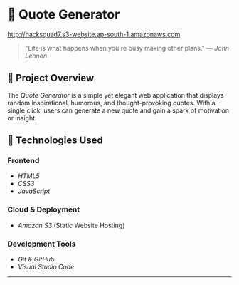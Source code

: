# 🌟 Quote Generator

http://hacksquad7.s3-website.ap-south-1.amazonaws.com

> "Life is what happens when you're busy making other plans." — *John Lennon*

## 📝 Project Overview

The *Quote Generator* is a simple yet elegant web application that displays random inspirational, humorous, and thought-provoking quotes. With a single click, users can generate a new quote and gain a spark of motivation or insight.

## 🚀 Technologies Used

### Frontend

- *HTML5*
- *CSS3*
- *JavaScript*

### Cloud & Deployment

- *Amazon S3* (Static Website Hosting)

### Development Tools

- *Git & GitHub*
- *Visual Studio Code*

---
